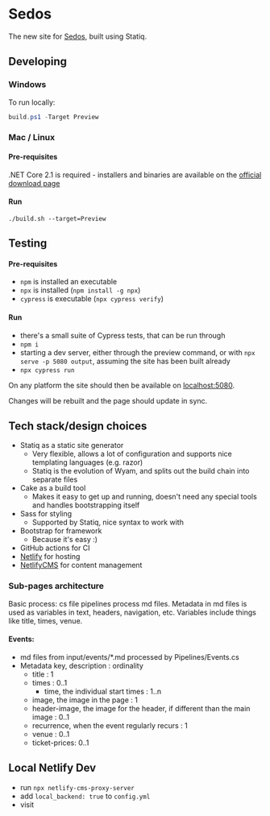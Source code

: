 # Sedos

The new site for [Sedos](https://www.sedos.co.uk), built using Statiq.

## Developing

### Windows
To run locally:

```powershell
build.ps1 -Target Preview
```

### Mac / Linux

#### Pre-requisites
.NET Core 2.1 is required - installers and binaries are available on the [official download page](https://dotnet.microsoft.com/download/dotnet-core/2.1)

#### Run
```shell
./build.sh --target=Preview
```

## Testing

#### Pre-requisites
- `npm` is installed an executable
- `npx` is installed (`npm install -g npx`)
- `cypress` is executable (`npx cypress verify`)

#### Run
- there's a small suite of Cypress tests, that can be run through
- `npm i`
- starting a dev server, either through the preview command, or with `npx serve -p 5080 output`, assuming the site has been built already
- `npx cypress run`

On any platform the site should then be available on [localhost:5080](http://localhost:5080).

Changes will be rebuilt and the page should update in sync.

## Tech stack/design choices

- Statiq as a static site generator
  - Very flexible, allows a lot of configuration and supports nice templating languages (e.g. razor)
  - Statiq is the evolution of Wyam, and splits out the build chain into separate files
- Cake as a build tool
  - Makes it easy to get up and running, doesn't need any special tools and handles bootstrapping itself
- Sass for styling
  - Supported by Statiq, nice syntax to work with
- Bootstrap for framework
  - Because it's easy :)
- GitHub actions for CI
- [Netlify](https://www.netlify.com/) for hosting
- [NetlifyCMS](https://www.netlifycms.org/) for content management

### Sub-pages architecture
Basic process: cs file pipelines process md files.
Metadata in md files is used as variables in text, headers, navigation, etc.
Variables include things like title, times, venue.

#### Events:
- md files from input/events/*.md processed by Pipelines/Events.cs
- Metadata key, description : ordinality
  - title : 1
  - times : 0..1
    - time, the individual start times : 1..n
  - image, the image in the page : 1
  - header-image, the image for the header, if different than the main image : 0..1
  - recurrence, when the event regularly recurs : 1
  - venue : 0..1
  - ticket-prices: 0..1

## Local Netlify Dev
- run `npx netlify-cms-proxy-server`
- add `local_backend: true` to `config.yml`
- visit [](http://localhost:5080/admin/#/)

